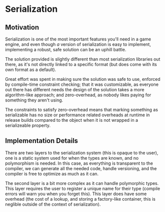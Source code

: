 # Serialization

## Motivation

Serialization is one of the most important features you'll need in a game engine, and even though *a* version of serialization is easy to implement, implementing a robust, safe solution can be an uphill battle.

The solution provided is slightly different than most serialization libraries out there, as it's not directly linked to a specific format (but does come with its own format as a default).

Great effort was spent in making sure the solution was safe to use, enforced by compile-time constraint checking; that it was customizable, as everyone out there has different needs the design of the solution takes a more algorithm-like approach; and zero-overhead, as nobody likes paying for something they aren't using.

The constraints to satisfy zero-overhead means that marking something as serializable has no size or performance related overheads at runtime in release builds compared to the object when it is not wrapped in a serializeable property.

## Implementation Details

There are two layers to the serialization system (this is opaque to the user), one is a static system used for when the types are known, and no polymorphism is needed. In this case, as everything is transparent to the compiler, we can generate all the needed code, handle versioning, and the compiler is free to optimize as much as it can.

The second layer is a bit more complex as it can handle polymorphic types. This layer requires the user to register a unique name for their type (compile errors will warn you when you forget this). This layer does have some overhead (the cost of a lookup, and storing a factory-like container, this is neglible outside of the context of serialization).
